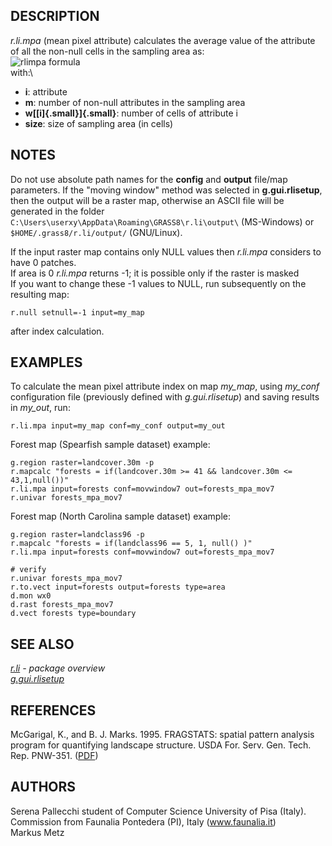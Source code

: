 ## DESCRIPTION

*r.li.mpa* (mean pixel attribute) calculates the average value of the
attribute of all the non-null cells in the sampling area as:\
![rlimpa formula](rlimpa_formula.png)\
with:\

-   **i**: attribute
-   **m**: number of non-null attributes in the sampling area
-   **w[[i]{.small}]{.small}**: number of cells of attribute i
-   **size**: size of sampling area (in cells)

## NOTES

Do not use absolute path names for the **config** and **output**
file/map parameters. If the \"moving window\" method was selected in
**g.gui.rlisetup**, then the output will be a raster map, otherwise an
ASCII file will be generated in the folder
`C:\Users\userxy\AppData\Roaming\GRASS8\r.li\output\` (MS-Windows) or
`$HOME/.grass8/r.li/output/` (GNU/Linux).

If the input raster map contains only NULL values then *r.li.mpa*
considers to have 0 patches.\
If area is 0 *r.li.mpa* returns -1; it is possible only if the raster is
masked\
If you want to change these -1 values to NULL, run subsequently on the
resulting map:

```
r.null setnull=-1 input=my_map
```

after index calculation.

## EXAMPLES

To calculate the mean pixel attribute index on map *my_map*, using
*my_conf* configuration file (previously defined with *g.gui.rlisetup*)
and saving results in *my_out*, run:

```
r.li.mpa input=my_map conf=my_conf output=my_out
```

Forest map (Spearfish sample dataset) example:

```
g.region raster=landcover.30m -p
r.mapcalc "forests = if(landcover.30m >= 41 && landcover.30m <= 43,1,null())"
r.li.mpa input=forests conf=movwindow7 out=forests_mpa_mov7
r.univar forests_mpa_mov7
```

Forest map (North Carolina sample dataset) example:

```
g.region raster=landclass96 -p
r.mapcalc "forests = if(landclass96 == 5, 1, null() )"
r.li.mpa input=forests conf=movwindow7 out=forests_mpa_mov7

# verify
r.univar forests_mpa_mov7
r.to.vect input=forests output=forests type=area
d.mon wx0
d.rast forests_mpa_mov7
d.vect forests type=boundary
```

## SEE ALSO

*[r.li](r.li.html) - package overview\
[g.gui.rlisetup](g.gui.rlisetup.html)*

## REFERENCES

McGarigal, K., and B. J. Marks. 1995. FRAGSTATS: spatial pattern
analysis program for quantifying landscape structure. USDA For. Serv.
Gen. Tech. Rep. PNW-351. ([PDF](http://treesearch.fs.fed.us/pubs/3064))

## AUTHORS

Serena Pallecchi student of Computer Science University of Pisa
(Italy).\
Commission from Faunalia Pontedera (PI), Italy (www.faunalia.it)\
Markus Metz

